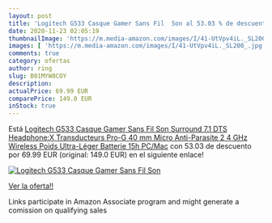 ```yaml
---
layout: post
title: 'Logitech G533 Casque Gamer Sans Fil  Son al 53.03 % de descuento'
date: 2020-11-23 02:05:19
thumbnailImage: 'https://m.media-amazon.com/images/I/41-UtVpv4iL._SL200_.jpg'
images: [ 'https://m.media-amazon.com/images/I/41-UtVpv4iL._SL200_.jpg' ]
comments: true
category: ofertas
author: ring
slug: B01MYW8COY
description:
actualPrice: 69.99 EUR
comparePrice: 149.0 EUR
inStock: true
---
```


Está [Logitech G533 Casque Gamer Sans Fil  Son Surround 7.1 DTS Headphone:X  Transducteurs Pro-G 40 mm  Micro Anti-Parasite  2 4 GHz Wireless  Poids Ultra-Léger  Batterie 15h  PC/Mac](https://www.amazon.fr/dp/B01MYW8COY/?tag=tolees0d-21) con 53.03 de descuento por 69.99 EUR (original: 149.0 EUR) en el siguiente enlace!

[![Logitech G533 Casque Gamer Sans Fil  Son](https://m.media-amazon.com/images/I/41-UtVpv4iL._SL200_.jpg)](https://www.amazon.fr/dp/B01MYW8COY/?tag=tolees0d-21)

[Ver la oferta!!](https://www.amazon.fr/dp/B01MYW8COY/?tag=tolees0d-21)

Links participate in Amazon Associate program and might generate a comission on qualifying sales


